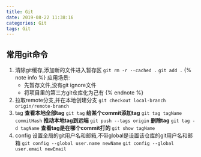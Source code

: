 ```yaml
---
title: Git
date: 2019-08-22 11:38:16
categories: Git
tags: Git
---
```

## 常用git命令
1. 清除git缓存,添加新的文件进入暂存区
`git rm -r --cached .`
`git add .`
{% note info %}
应用场景:
    - 先暂存文件,没有git ignore文件
    - 将项目里的第三方git仓库化为己有
{% endnote %}
2. 拉取remote分支,并在本地创建分支
`git checkout local-branch origin/remote-branch`
3. tag
**查看本地全部tag**
`git tag`
**给某个commit添加tag**
`git tag tagName commitHash`
**推动本地tag到远端**
`git push --tags origin`
**删除tag**
`git tag -d tagName`
**查看tag是在哪个commit打的**
`git show tagName`
4. config
设置全局的git用户名和邮箱,不带global是设置该仓库的git用户名和邮箱
`git config --global user.name newName`
`git config --global user.email newEmail`